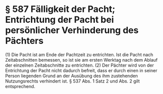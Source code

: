 # § 587 Fälligkeit der Pacht; Entrichtung der Pacht bei persönlicher Verhinderung des Pächters
(1) Die Pacht ist am Ende der Pachtzeit zu entrichten. Ist die Pacht nach Zeitabschnitten bemessen, so ist sie am ersten Werktag nach dem Ablauf der einzelnen Zeitabschnitte zu entrichten.
(2) Der Pächter wird von der Entrichtung der Pacht nicht dadurch befreit, dass er durch einen in seiner Person liegenden Grund an der Ausübung des ihm zustehenden Nutzungsrechts verhindert ist. § 537 Abs. 1 Satz 2 und Abs. 2 gilt entsprechend.